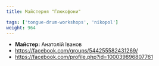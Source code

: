 ```yaml
---
title: Майстерня "Глюкофони"

tags: ['tongue-drum-workshops', 'nikopol']
weight: 964
---
```



- **Майстер:** Анатолій Іванов
- https://facebook.com/groups/544255582431269/
- https://facebook.com/profile.php?id=100039896807761

